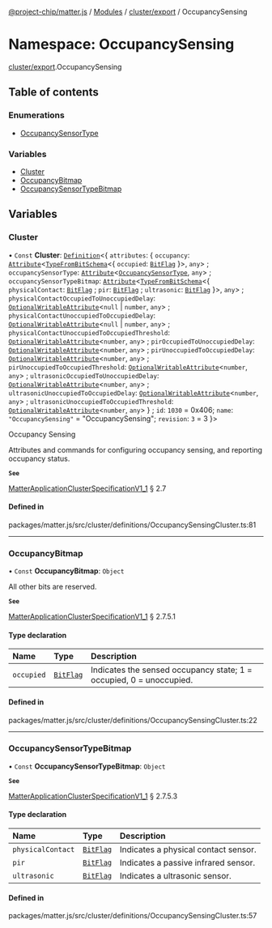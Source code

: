 [@project-chip/matter.js](../README.md) / [Modules](../modules.md) / [cluster/export](cluster_export.md) / OccupancySensing

# Namespace: OccupancySensing

[cluster/export](cluster_export.md).OccupancySensing

## Table of contents

### Enumerations

- [OccupancySensorType](../enums/cluster_export.OccupancySensing.OccupancySensorType.md)

### Variables

- [Cluster](cluster_export.OccupancySensing.md#cluster)
- [OccupancyBitmap](cluster_export.OccupancySensing.md#occupancybitmap)
- [OccupancySensorTypeBitmap](cluster_export.OccupancySensing.md#occupancysensortypebitmap)

## Variables

### Cluster

• `Const` **Cluster**: [`Definition`](cluster_export.ClusterFactory.md#definition)<{ `attributes`: { `occupancy`: [`Attribute`](cluster_export.md#attribute)<[`TypeFromBitSchema`](schema_export.md#typefrombitschema)<{ `occupied`: [`BitFlag`](schema_export.md#bitflag-1)  }\>, `any`\> ; `occupancySensorType`: [`Attribute`](cluster_export.md#attribute)<[`OccupancySensorType`](../enums/cluster_export.OccupancySensing.OccupancySensorType.md), `any`\> ; `occupancySensorTypeBitmap`: [`Attribute`](cluster_export.md#attribute)<[`TypeFromBitSchema`](schema_export.md#typefrombitschema)<{ `physicalContact`: [`BitFlag`](schema_export.md#bitflag-1) ; `pir`: [`BitFlag`](schema_export.md#bitflag-1) ; `ultrasonic`: [`BitFlag`](schema_export.md#bitflag-1)  }\>, `any`\> ; `physicalContactOccupiedToUnoccupiedDelay`: [`OptionalWritableAttribute`](cluster_export.md#optionalwritableattribute)<``null`` \| `number`, `any`\> ; `physicalContactUnoccupiedToOccupiedDelay`: [`OptionalWritableAttribute`](cluster_export.md#optionalwritableattribute)<``null`` \| `number`, `any`\> ; `physicalContactUnoccupiedToOccupiedThreshold`: [`OptionalWritableAttribute`](cluster_export.md#optionalwritableattribute)<`number`, `any`\> ; `pirOccupiedToUnoccupiedDelay`: [`OptionalWritableAttribute`](cluster_export.md#optionalwritableattribute)<`number`, `any`\> ; `pirUnoccupiedToOccupiedDelay`: [`OptionalWritableAttribute`](cluster_export.md#optionalwritableattribute)<`number`, `any`\> ; `pirUnoccupiedToOccupiedThreshold`: [`OptionalWritableAttribute`](cluster_export.md#optionalwritableattribute)<`number`, `any`\> ; `ultrasonicOccupiedToUnoccupiedDelay`: [`OptionalWritableAttribute`](cluster_export.md#optionalwritableattribute)<`number`, `any`\> ; `ultrasonicUnoccupiedToOccupiedDelay`: [`OptionalWritableAttribute`](cluster_export.md#optionalwritableattribute)<`number`, `any`\> ; `ultrasonicUnoccupiedToOccupiedThreshold`: [`OptionalWritableAttribute`](cluster_export.md#optionalwritableattribute)<`number`, `any`\>  } ; `id`: ``1030`` = 0x406; `name`: ``"OccupancySensing"`` = "OccupancySensing"; `revision`: ``3`` = 3 }\>

Occupancy Sensing

Attributes and commands for configuring occupancy sensing, and reporting occupancy status.

**`See`**

[MatterApplicationClusterSpecificationV1_1](../interfaces/spec_export.MatterApplicationClusterSpecificationV1_1.md) § 2.7

#### Defined in

packages/matter.js/src/cluster/definitions/OccupancySensingCluster.ts:81

___

### OccupancyBitmap

• `Const` **OccupancyBitmap**: `Object`

All other bits are reserved.

**`See`**

[MatterApplicationClusterSpecificationV1_1](../interfaces/spec_export.MatterApplicationClusterSpecificationV1_1.md) § 2.7.5.1

#### Type declaration

| Name | Type | Description |
| :------ | :------ | :------ |
| `occupied` | [`BitFlag`](schema_export.md#bitflag-1) | Indicates the sensed occupancy state; 1 = occupied, 0 = unoccupied. |

#### Defined in

packages/matter.js/src/cluster/definitions/OccupancySensingCluster.ts:22

___

### OccupancySensorTypeBitmap

• `Const` **OccupancySensorTypeBitmap**: `Object`

**`See`**

[MatterApplicationClusterSpecificationV1_1](../interfaces/spec_export.MatterApplicationClusterSpecificationV1_1.md) § 2.7.5.3

#### Type declaration

| Name | Type | Description |
| :------ | :------ | :------ |
| `physicalContact` | [`BitFlag`](schema_export.md#bitflag-1) | Indicates a physical contact sensor. |
| `pir` | [`BitFlag`](schema_export.md#bitflag-1) | Indicates a passive infrared sensor. |
| `ultrasonic` | [`BitFlag`](schema_export.md#bitflag-1) | Indicates a ultrasonic sensor. |

#### Defined in

packages/matter.js/src/cluster/definitions/OccupancySensingCluster.ts:57
